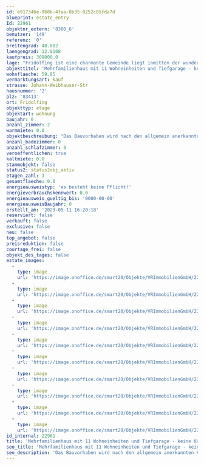 ```yaml
---
id: e917346e-968b-4faa-8b35-9252c85fda7d
blueprint: estate_entry
Id: 22961
objektnr_extern: '8300_6'
benutzer: '149'
referenz: '0'
breitengrad: 48.002
laengengrad: 12.8168
kaufpreis: 309000.0
lage: "Fridolfing ist eine charmante Gemeinde liegt inmitten der wunderschönen Landschaft des Chiemgaus und genießt eine ausgezeichnete Anbindung an die umliegenden Autobahnen sowie eine günstige Nähe zu Österreich, insbesondere zur Stadt Salzburg.\r\n\r\nDank der geografischen Lage profitiert Fridolfing von einer hervorragenden Verkehrsanbindung. Die Gemeinde ist über die Autobahn A8 gut zu erreichen, die eine schnelle und bequeme Anbindung an die Städte München im Westen und Salzburg in Österreich im Osten bietet. Sie nutzen die Autobahnausfahrt Traunstein/Siegsdorf , um Fridolfing zu erreichen.\r\n\r\nBesonders die Nähe zu Salzburg ist ein bedeutender Vorzug von Fridolfing. Die österreichische Stadt ist nur etwa 20 Kilometer entfernt und somit bequem über die Autobahn oder über die gut ausgebaute Landstraße erreichbar. Ein Tagesausflug nach Salzburg bietet den Bewohnern von Fridolfing eine Vielzahl von Freizeit- und Kulturmöglichkeiten.\r\n\r\nIn der Gemeinde Fridolfing spielt das Vereinsleben eine bedeutende Rolle. Die ortsansässigen Vereine bieten den Bewohnern eine breite Palette an Aktivitäten und Engagement-Möglichkeiten. Es gibt verschiedene Sportvereine, darunter Fußballclubs, Tennis- und Schützenvereine; kulturelle Vereine fördern das künstlerische Schaffen. Zudem gibt es soziale Vereine, die sich für das Gemeinwohl einsetzen und lokale Veranstaltungen organisieren.\r\n\r\nDie Bewohner von Fridolfing schätzen die Vorzüge des ländlichen Lebens und genießen die Ruhe und Schönheit der umliegenden Natur, die sich ideal zum Wandern, Radfahren und Erkunden eignet. In der Nähe befinden sich der Waginger See und der Chiemsee.\r\n\r\nDie Dorfmitte von Fridolfing ist geprägt von einer ansprechenden Architektur mit gepflegten Häusern und einer einladenden Atmosphäre. Die örtlichen Geschäfte, Restaurants und Cafés laden zum Verweilen ein und bieten eine Vielzahl von Einkaufsmöglichkeiten."
objekttitel: 'Mehrfamilienhaus mit 11 Wohneinheiten und Tiefgarage - keine Käuferprovision!'
wohnflaeche: 59.85
vermarktungsart: kauf
strasse: Johann-Weibhauser-Str
hausnummer: '2'
plz: '83413'
ort: Fridolfing
objekttyp: etage
objektart: wohnung
baujahr: 0
anzahl_zimmer: 2
warmmiete: 0.0
objektbeschreibung: "Das Bauvorhaben wird nach den allgemein anerkannten Regeln der Technik, die zum Zeitpunkt der Baueingabe gelten, errichtet und entsprechend den kommunalen Ver- und Entsorgungsarten voll erschlossen erstellt.\r\n\r\nDie Wohnflächenangaben wurden nach der Wohnflächenverordnung (WoFIV) ermittelt. Die Balkone in den Obergeschossen und die Terrassen im Erdgeschoss wurden jeweils mit der Hälfte der Grundfläche angesetzt.\r\n\r\nTG-Stellplatz Nr. 1, 2, 3 , 8 oder 12  à 22.500,00 €\r\n\r\nDieses unterkellerte 11-Familienhaus mit Tiefgarage ist Teil einer kleinen Wohnanlage auf ebenem Gelände im Nord-Westen von Fridolfing. Die Wohnanlage verfügt über eine gepflasterte Tiefgarage, in der 13 überdachte KFZ-Stellplätze untergebracht sind. Ein gepflasterter Weg zum Hauseingang dient der Erschließung des Gebäudes, an dem direkt ein überdachtes, abschließbares Mülltonnenhäuschen und ein offener, überdachter Fahrradabstellraum angrenzt. Der überdachte Haupteingang mit Briefkastenanlage befindet sich im Zentrum des L-förmigen Gebäudes. Die Terrassen im Erdgeschoss und die Balkone in den Obergeschossen sind Richtung Süd-Westen und Süd-Osten ausgerichtet. Die Energieversorgung zur Wärmeerzeugung erfolgt über eine Luftwärmepumpe. Im westlichen Teil des Grundstücks, zwischen Tiefgarage und Gebäude, befindet sich eine Spielfläche, die von den Wohnungseigentümern oder Mietern gemeinschaftlich genutzt werden kann. Im Erdgeschoss befinden sich drei Wohnungen mit Gartenanteil, die südliche Wohnung mit zwei Terrassen, die anderen beiden Wohnungen mit je einer Terrasse. Die 8 Wohnungen der Obergeschosse erhalten je einen Balkon.\r\n\r\nAlle Wohnungen und Ebenen sind barrierefrei zu erreichen. Der Zugang der Wohnungen erfolgt jeweils über ein zentrales Treppenhaus, in dem auch eine Aufzugsanlage untergebracht ist. Im Kellergeschoss befindet sich der Hausanschluss- /Technikraum, sowie die Kellerabteile der Wohnungen. Ein Hausmeisterraum befindet sich in der Tiefgarage."
anzahl_badezimmer: 0
anzahl_schlafzimmer: 0
veroeffentlichen: true
kaltmiete: 0.0
stammobjekt: false
status2: status2obj_aktiv
etagen_zahl: 3
gesamtflaeche: 0.0
energieausweistyp: 'es besteht keine Pflicht!'
energieverbrauchskennwert: 0.0
energieausweis_gueltig_bis: '0000-00-00'
energieausweisBaujahr: 0
erstellt_am: '2023-05-11 16:20:18'
reserviert: false
verkauft: false
exclusive: false
neu: false
top_angebot: false
preisreduktion: false
courtage_frei: false
objekt_des_tages: false
estate_images:
  -
    type: image
    url: 'https://image.onoffice.de/smart20/Objekte/VRImmobilienGmbH/22961/0d410f02-f6c1-42ba-95ce-e7abb5eb95d6.jpg'
  -
    type: image
    url: 'https://image.onoffice.de/smart20/Objekte/VRImmobilienGmbH/22961/fa54b525-de67-4475-aa5a-5780b55c81d1.jpg'
  -
    type: image
    url: 'https://image.onoffice.de/smart20/Objekte/VRImmobilienGmbH/22961/e9673124-c99a-499e-833e-a6b02a8f1363.jpg'
  -
    type: image
    url: 'https://image.onoffice.de/smart20/Objekte/VRImmobilienGmbH/22961/4f62cb02-4fc5-44f7-8d8b-0178d204cbb5.jpg'
  -
    type: image
    url: 'https://image.onoffice.de/smart20/Objekte/VRImmobilienGmbH/22961/cf168bcf-69de-40b1-81d7-45ec7259d60c.jpg'
  -
    type: image
    url: 'https://image.onoffice.de/smart20/Objekte/VRImmobilienGmbH/22961/b84765b2-ef50-496c-bfc1-3f7c14ca5d78.jpg'
  -
    type: image
    url: 'https://image.onoffice.de/smart20/Objekte/VRImmobilienGmbH/22961/d747d581-8f4e-42ae-8df9-7e8765f1f0cc.jpg'
  -
    type: image
    url: 'https://image.onoffice.de/smart20/Objekte/VRImmobilienGmbH/22961/77f1d377-3f96-461f-bebc-c7e29cbc756c.jpg'
  -
    type: image
    url: 'https://image.onoffice.de/smart20/Objekte/VRImmobilienGmbH/22961/3f32ed4e-7d70-4f2c-80bf-ef12568ae906.jpg'
  -
    type: image
    url: 'https://image.onoffice.de/smart20/Objekte/VRImmobilienGmbH/22961/f6194581-c822-457f-bf0f-4db63fb77ba6.jpg'
id_internal: 22961
title: 'Mehrfamilienhaus mit 11 Wohneinheiten und Tiefgarage - keine Käuferprovision!'
seo_title: 'Mehrfamilienhaus mit 11 Wohneinheiten und Tiefgarage - keine Käuferprovision!'
seo_description: 'Das Bauvorhaben wird nach den allgemein anerkannten Regeln der Technik, die zum Zeitpunkt der Baueingabe gelten, errichtet und entsprechend den kommunalen Ver- '
---
```

